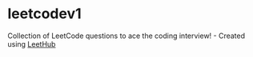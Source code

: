 # leetcodev1
Collection of LeetCode questions to ace the coding interview! - Created using [LeetHub](https://github.com/QasimWani/LeetHub)
